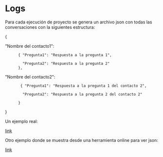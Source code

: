 # Logs

Para cada ejecución de proyecto se genera un archivo json con todas las conversaciones con la siguientes estructura: 



{ 

"Nombre del contacto1": 

          { "Pregunta1": "Respuesta a la pregunta 1", 
          
            "Pregunta2": "Respuesta a la pregunta 2"
          },
          
"Nombre del contacto2": 

           { "Pregunta1": "Respuesta a la pregunta 1 del contacto 2", 
           
            "Pregunta2": "Respuesta a la pregunta 2 del contacto 2"
            
          }
          
 }
 
 
Un ejemplo real:

[link](https://github.com/Funpei/chatBot/blob/master/Logs/log.json)


Otro ejemplo donde se muestra desde una herramienta online para ver json:

[link](https://codebeautify.org/jsonviewer/cb7ec56b)
 
